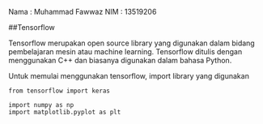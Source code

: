 Nama    : Muhammad Fawwaz
NIM     : 13519206

##Tensorflow

Tensorflow merupakan open source library yang digunakan dalam bidang pembelajaran mesin atau machine learning. Tensorflow ditulis dengan menggunakan C++ dan biasanya digunakan dalam bahasa Python.

Untuk memulai menggunakan tensorflow, import library yang digunakan

```import tensorflow as tf
from tensorflow import keras

import numpy as np
import matplotlib.pyplot as plt
```
